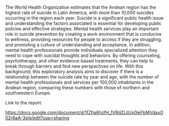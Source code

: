 

The World Health Organization estimates that the Andean region has the highest rate of suicide in Latin America, with more than 10,000 suicides occurring in the region each year. Suicide is a significant public health issue and understanding the factors associated is essential for developing public policies and effective strategies. Mental health services play an important role in suicide prevention by creating a work environment that is conducive to wellness, providing resources for people to access if they are struggling, and promoting a culture of understanding and acceptance. In adittion, mental health professionals provide individuals specialized attention they need to cope with suicidal thoughts and behaviors. By offering counseling, psychotherapy, and other evidence-based treatments, they can help to break through barriers and find new perspectives on life. With this background, this exploratory analysis aims to discover if there is a relationship between the suicide rate by year and age, with the number of mental health professionals and services per 100,000 inhabitants in the Andean region, comparing these numbers with those of northern and southwestern Europe.

Link to the report: 

https://docs.google.com/document/d/1fZfia6hzfH_1VRdZLilUs0leFbMVdaxO02r6aA-3slg/edit?usp=sharing
